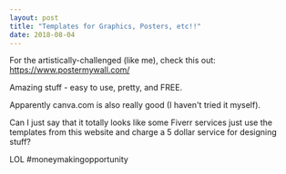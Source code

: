 ```yaml
---
layout: post
title: "Templates for Graphics, Posters, etc!!"
date: 2018-08-04
---
```


For the artistically-challenged (like me), check this out: https://www.postermywall.com/

Amazing stuff - easy to use, pretty, and FREE.

Apparently canva.com is also really good (I haven't tried it myself).

Can I just say that it totally looks like some Fiverr services just use the templates from this website and charge a 5 dollar service for designing stuff?

LOL #moneymakingopportunity
